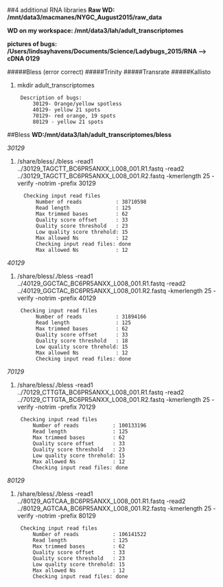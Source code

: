 ##4 additional RNA libraries
**Raw WD: /mnt/data3/macmanes/NYGC_August2015/raw_data**

**WD on my workspace: /mnt/data3/lah/adult_transcriptomes**

**pictures of bugs: /Users/lindsayhavens/Documents/Science/Ladybugs_2015/RNA --> cDNA 0129**

#####Bless (error correct)
#####Trinity
#####Transrate
#####Kallisto

1. mkdir adult_transcriptomes

		Description of bugs:
			30129- Orange/yellow spotless
			40129- yellow 21 spots
			70129- red orange, 19 spots
			80129 - yellow 21 spots 
			
			
##Bless
**WD:/mnt/data3/lah/adult_transcriptomes/bless** 

*30129*			

1. /share/bless/./bless -read1 ../30129_TAGCTT_BC6PR5ANXX_L008_001.R1.fastq -read2 ../30129_TAGCTT_BC6PR5ANXX_L008_001.R2.fastq -kmerlength 25 -verify -notrim -prefix 30129  

	 	 
     	 Checking input read files
    		 Number of reads           : 38710598
    		 Read length               : 125
    		 Max trimmed bases         : 62
    		 Quality score offset      : 33
    		 Quality score threshold   : 23
    		 Low quality score threhold: 15
    		 Max allowed Ns            : 12
     		 Checking input read files: done
			 Max allowed Ns            : 12

*40129*   

1. /share/bless/./bless -read1 ../40129_GGCTAC_BC6PR5ANXX_L008_001.R1.fastq -read2 ../40129_GGCTAC_BC6PR5ANXX_L008_001.R2.fastq -kmerlength 25 -verify -notrim -prefix 40129  


		Checking input read files
    		 Number of reads           : 31894166
    		 Read length               : 125
   			 Max trimmed bases         : 62
    		 Quality score offset      : 33
    		 Quality score threshold   : 18
   			 Low quality score threhold: 15
     		 Max allowed Ns            : 12
     		 Checking input read files: done

*70129*

1. /share/bless/./bless -read1 ../70129_CTTGTA_BC6PR5ANXX_L008_001.R1.fastq -read2 ../70129_CTTGTA_BC6PR5ANXX_L008_001.R2.fastq -kmerlength 25 -verify -notrim -prefix 70129 

		Checking input read files
     		Number of reads           : 100133196
     		Read length               : 125
     		Max trimmed bases         : 62
     		Quality score offset      : 33
    		Quality score threshold   : 23
     		Low quality score threhold: 15
     		Max allowed Ns            : 12
     		Checking input read files: done


*80129*

1. /share/bless/./bless -read1 ../80129_AGTCAA_BC6PR5ANXX_L008_001.R1.fastq -read2 ../80129_AGTCAA_BC6PR5ANXX_L008_001.R2.fastq -kmerlength 25 -verify -notrim -prefix 80129 

		Checking input read files
     		Number of reads           : 106141522
     		Read length               : 125
     		Max trimmed bases         : 62
    		Quality score offset      : 33
     		Quality score threshold   : 23
     		Low quality score threhold: 15
     		Max allowed Ns            : 12
     		Checking input read files: done

